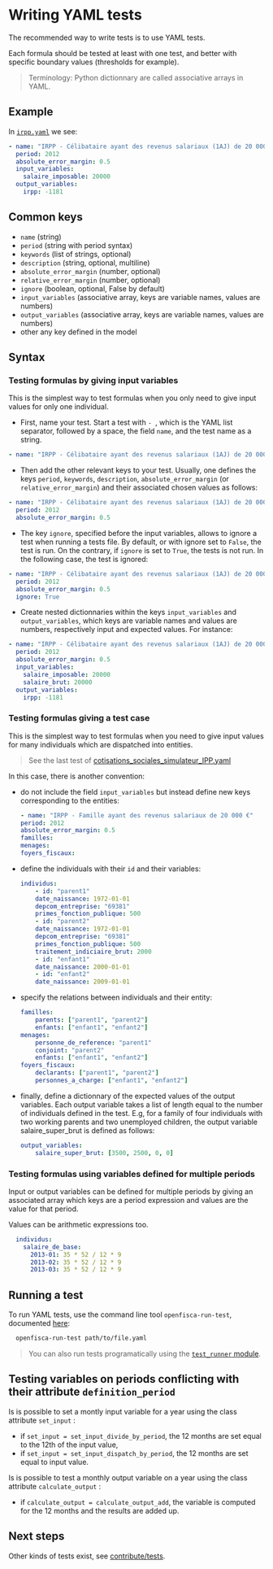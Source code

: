 # Writing YAML tests

The recommended way to write tests is to use YAML tests.

Each formula should be tested at least with one test, and better with specific boundary values (thresholds for example).

> Terminology: Python dictionnary are called associative arrays in YAML.

## Example

In [`irpp.yaml`](https://github.com/openfisca/openfisca-france/blob/master/openfisca_france/tests/formulas/irpp.yaml) we see:

```yaml
- name: "IRPP - Célibataire ayant des revenus salariaux (1AJ) de 20 000 €"
  period: 2012
  absolute_error_margin: 0.5
  input_variables:
    salaire_imposable: 20000
  output_variables:
    irpp: -1181
```

## Common keys

- `name` (string)
- `period` (string with period syntax)
- `keywords`  (list of strings, optional)
- `description` (string, optional, multiline)
- `absolute_error_margin` (number, optional)
- `relative_error_margin` (number, optional)
- `ignore` (boolean, optional, False by default)
- `input_variables` (associative array, keys are variable names, values are numbers)
- `output_variables` (associative array, keys are variable names, values are numbers)
- other any key defined in the model

## Syntax

### Testing formulas by giving input variables

This is the simplest way to test formulas when you only need to give input values for only one individual.

- First, name your test. Start a test with `- `, which is the YAML list separator, followed by a space, the field `name`, and the test name as a string.

```yaml
- name: "IRPP - Célibataire ayant des revenus salariaux (1AJ) de 20 000 €"
```

- Then add the other relevant keys to your test. Usually, one defines the keys `period`, `keywords`, `description`, `absolute_error_margin` (or `relative_error_margin`) and their associated chosen values as follows:

```yaml
- name: "IRPP - Célibataire ayant des revenus salariaux (1AJ) de 20 000 €"
  period: 2012
  absolute_error_margin: 0.5
```

- The key `ignore`, specified before the input variables, allows to ignore a test when running a tests file. By default, or with ignore set to `False`, the test is run. On the contrary, if `ignore` is set to `True`, the tests is not run. In the following case, the test is ignored:

```yaml
- name: "IRPP - Célibataire ayant des revenus salariaux (1AJ) de 20 000 €"
  period: 2012
  absolute_error_margin: 0.5
  ignore: True
```

- Create nested dictionnaries within the keys `input_variables` and `output_variables`,
which keys are variable names and values are numbers, respectively input and expected values.
For instance:

```yaml
- name: "IRPP - Célibataire ayant des revenus salariaux (1AJ) de 20 000 €"
  period: 2012
  absolute_error_margin: 0.5
  input_variables:
    salaire_imposable: 20000
    salaire_brut: 20000
  output_variables:
    irpp: -1181
```


### Testing formulas giving a test case

This is the simplest way to test formulas when you need to give input values for many individuals
which are dispatched into entities.

> See the last test of [cotisations_sociales_simulateur_IPP.yaml](https://github.com/openfisca/openfisca-france/blob/master/openfisca_france/tests/fonction_publique/cotisations_sociales_simulateur_IPP.yaml#L241-L300)

In this case, there is another convention:

- do not include the field `input_variables` but instead define new keys corresponding to the entities:

    ```yaml
    - name: "IRPP - Famille ayant des revenus salariaux de 20 000 €"
    period: 2012
    absolute_error_margin: 0.5
    familles:
    menages:
    foyers_fiscaux:
    ```

- define the individuals with their `id` and their variables:

    ```yaml
    individus:
        - id: "parent1"
        date_naissance: 1972-01-01
        depcom_entreprise: "69381"
        primes_fonction_publique: 500
        - id: "parent2"
        date_naissance: 1972-01-01
        depcom_entreprise: "69381"
        primes_fonction_publique: 500
        traitement_indiciaire_brut: 2000
        - id: "enfant1"
        date_naissance: 2000-01-01
        - id: "enfant2"
        date_naissance: 2009-01-01
    ```

- specify the relations between individuals and their entity:

    ```yaml
    familles:
        parents: ["parent1", "parent2"]
        enfants: ["enfant1", "enfant2"]
    menages:
        personne_de_reference: "parent1"
        conjoint: "parent2"
        enfants: ["enfant1", "enfant2"]
    foyers_fiscaux:
        declarants: ["parent1", "parent2"]
        personnes_a_charge: ["enfant1", "enfant2"]
    ```

- finally, define a dictionnary of the expected values of the output variables. Each output variable takes a list of length equal to the number of individuals defined in the test. E.g, for a family of four individuals with two working parents and two unemployed children, the output variable salaire_super_brut is defined as follows:

    ```yaml
    output_variables:
        salaire_super_brut: [3500, 2500, 0, 0]
    ```

### Testing formulas using variables defined for multiple periods

Input or output variables can be defined for multiple periods by giving an associated array
which keys are a period expression and values are the value for that period.

Values can be arithmetic expressions too.

```yaml
  individus:
    salaire_de_base:
      2013-01: 35 * 52 / 12 * 9
      2013-02: 35 * 52 / 12 * 9
      2013-03: 35 * 52 / 12 * 9
```

## Running a test

To run YAML tests, use the command line tool `openfisca-run-test`, documented [here](https://openfisca.readthedocs.io/en/latest/openfisca-run-test.html):

```sh
  openfisca-run-test path/to/file.yaml
```

>You can also run tests programatically using the [`test_runner` module](https://openfisca.readthedocs.io/en/latest/test_runner.html).


## Testing variables on periods conflicting with their attribute `definition_period`

Is is possible to set a montly input variable for a year using the class attribute `set_input` :

* if `set_input = set_input_divide_by_period`, the 12 months are set equal to the 12th of the input value,
* if `set_input = set_input_dispatch_by_period`, the 12 months are set equal to input value.

Is is possible to test a monthly output variable on a year using the class attribute `calculate_output` :

* if `calculate_output = calculate_output_add`, the variable is computed for the 12 months and the results are added up.


## Next steps

Other kinds of tests exist, see [contribute/tests](../contribute/tests.html).

